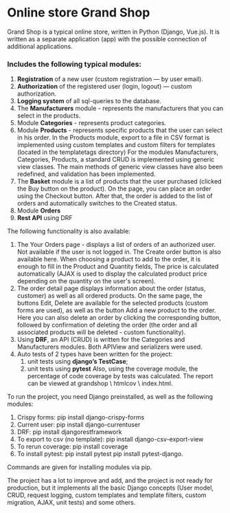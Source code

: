 # Online store Grand Shop
Grand Shop is a typical online store, written in Python (Django, Vue.js). It is written as a separate application (app) with the possible connection of additional applications.
### Includes the following typical modules:
1. **Registration** of a new user (custom registration — by user email).
2. **Authorization** of the registered user (login, logout) — custom authorization.
3. **Logging system** of all sql-queries to the database.
4. The **Manufacturers** module - represents the manufacturers that you can select in the products.
5. Module **Categories** - represents product categories.
6. Module **Products** - represents specific products that the user can select in his order.
In the Products module, export to a file in CSV format is implemented using custom templates and custom filters for templates (located in the templatetags directory)
For the modules Manufacturers, Categories, Products, a standard CRUD is implemented using generic view classes. The main methods of generic view classes have also been redefined, and validation has been implemented.
7. The **Basket** module is a list of products that the user purchased (clicked the Buy button on the product). On the page, you can place an order using the Checkout button. After that, the order is added to the list of orders and automatically switches to the Created status.
8. Module **Orders**
9. **Rest API** using DRF

The following functionality is also available:
1. The Your Orders page - displays a list of orders of an authorized user. Not available if the user is not logged in. The Create order button is also available here. When choosing a product to add to the order, it is enough to fill in the Product and Quantity fields, The price is calculated automatically (AJAX is used to display the calculated product price depending on the quantity on the user's screen).
2. The order detail page displays information about the order (status, customer) as well as all ordered products. On the same page, the buttons Edit, Delete are available for the selected products (custom forms are used), as well as the button Add a new product to the order. Here you can also delete an order by clicking the corresponding button, followed by confirmation of deleting the order (the order and all associated products will be deleted - custom functionality).
3. Using **DRF**, an API (CRUD) is written for the Categories and Manufacturers modules. Both APIView and serializers were used.
4. Auto tests of 2 types have been written for the project:
   1. unit tests using **django’s TestCase**;
   2. unit tests using **pytest**
Also, using the coverage module, the percentage of code coverage by tests was calculated. The report can be viewed at grandshop \ htmlcov \ index.html.

To run the project, you need Django preinstalled, as well as the following modules:
1. Crispy forms: pip install django-crispy-forms
2. Current user: pip install django-currentuser
3. DRF: pip install djangorestframework
4. To export to csv (no template): pip install django-csv-export-view
5. To rerun coverage: pip install coverage
6. To install pytest: pip install pytest
                      pip install pytest-django.
                      
Commands are given for installing modules via pip.

The project has a lot to improve and add, and the project is not ready for production, but it implements all the basic Django concepts (User model, CRUD, request logging, custom templates and template filters, custom migration, AJAX, unit tests) and some others.
